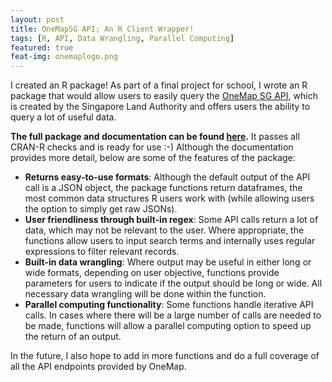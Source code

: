 ```yaml
---
layout: post
title: OneMapSG API; An R Client Wrapper!
tags: [R, API, Data Wrangling, Parallel Computing]
featured: true
feat-img: onemaplogo.png
---
```


I created an R package! As part of a final project for school, I wrote an R package that would allow users to easily query the [OneMap SG API](https://docs.onemap.sg/), which is created by the Singapore Land Authority and offers users the ability to query a lot of useful data. 

**The full package and documentation can be found [here](https://github.com/jolene-lim/onemapsgapi).** It passes all CRAN-R checks and is ready for use :-) Although the documentation provides more detail, below are some of the features of the package:

* **Returns easy-to-use formats**: Although the default output of the API call is a JSON object, the package functions return dataframes, the most common data structures R users work with (while allowing users the option to simply get raw JSONs).  
* **User friendliness through built-in regex**: Some API calls return a lot of data, which may not be relevant to the user. Where appropriate, the functions allow users to input search terms and internally uses regular expressions to filter relevant records.  
* **Built-in data wrangling**: Where output may be useful in either long or wide formats, depending on user objective, functions provide parameters for users to indicate if the output should be long or wide. All necessary data wrangling will be done within the function.  
* **Parallel computing functionality**: Some functions handle iterative API calls. In cases where there will be a large number of calls are needed to be made, functions will allow a parallel computing option to speed up the return of an output.  

In the future, I also hope to add in more functions and do a full coverage of all the API endpoints provided by OneMap. 
